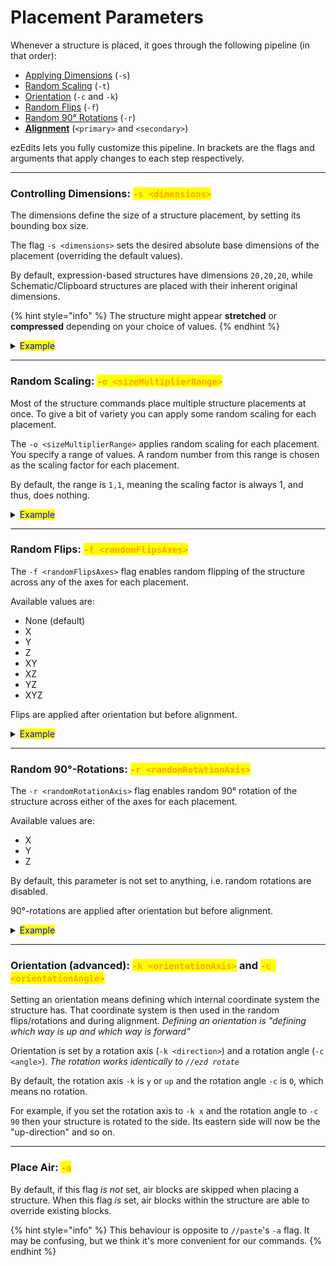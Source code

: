 # Placement Parameters

Whenever a structure is placed, it goes through the following pipeline (in that order):

* [Applying Dimensions](placement-parameters.md#dimensions-s) (`-s`)
* [Random Scaling](placement-parameters.md#random-scaling-o) (`-t`)
* [Orientation](placement-parameters.md#orientation-c-k) (`-c` and `-k`)
* [Random Flips](placement-parameters.md#random-flips-f) (`-f`)
* [Random 90° Rotations](placement-parameters.md#random-rotations-r) (`-r`)
* [**Alignment**](primary+secondary-alignment.md) (`<primary>` and `<secondary>`)

ezEdits lets you fully customize this pipeline. In brackets are the flags and arguments that apply changes to each step respectively.

***

### Controlling Dimensions: <mark style="color:orange;">`-s <dimensions>`</mark> <a href="#dimensions-s" id="dimensions-s"></a>

The dimensions define the size of a structure placement, by setting its bounding box size.

The flag `-s <dimensions>` sets the desired absolute base dimensions of the placement (overriding the default values).

By default, expression-based structures have dimensions `20,20,20`, while Schematic/Clipboard structures are placed with their inherent original dimensions.

{% hint style="info" %}
The structure might appear **stretched** or **compressed** depending on your choice of values.
{% endhint %}

<details>

<summary><mark style="color:blue;">Example</mark></summary>

For example, if your clipboard is inherently of size 5x7x5, then setting the dimensions as `-s 5,14,5` will stretch out the structure placement along its y-axis:

First image: `//ezsc Clipboard -s 5,7,5` (original clipboard size)

Second image: `//ezsc Clipboard -s 5,14,5`

<img src="../../.gitbook/assets/PlacementDimensions_example1.png" alt="" data-size="original"> <img src="../../.gitbook/assets/PlacementDimensions_example2.png" alt="" data-size="original">

</details>

***

### Random Scaling: <mark style="color:orange;">`-o <sizeMultiplierRange>`</mark> <a href="#random-scaling-o" id="random-scaling-o"></a>

Most of the structure commands place multiple structure placements at once. To give a bit of variety you can apply some random scaling for each placement.

The `-o <sizeMultiplierRange>` applies random scaling for each placement. You specify a range of values. A random number from this range is chosen as the scaling factor for each placement.

By default, the range is `1,1`, meaning the scaling factor is always 1, and thus, does nothing.

<details>

<summary><mark style="color:blue;">Example</mark></summary>

By setting the range as `-o 0.5,2.0` we get placements of e.g. our clipboard at random sizes between half the desired size and double the desired size,

`//ezsc Clipboard -o 0.5,2.0`

<img src="../../.gitbook/assets/PlacementRandomScaling_example.png" alt="" data-size="original">

(Same tree clipboard at various different sizes)

</details>

***

### Random Flips: <mark style="color:orange;">`-f <randomFlipsAxes>`</mark> <a href="#random-flips-f" id="random-flips-f"></a>

The `-f <randomFlipsAxes>` flag enables random flipping of the structure across any of the axes for each placement.

Available values are:

* None (default)
* X
* Y
* Z
* XY
* XZ
* YZ
* XYZ

Flips are applied after orientation but before alignment.

<details>

<summary><mark style="color:blue;">Example</mark></summary>

First Image: `//ezsc Clipboard` (no random flips)

Second Image: `//ezsc Clipboard -f XZ` (random mirrors along x- and z-axis, but not y)

<img src="../../.gitbook/assets/PlacementRandomFlips_example1.png" alt="" data-size="original"> <img src="../../.gitbook/assets/PlacementRandomFlips_example2.png" alt="" data-size="original">

</details>

***

### Random 90°-Rotations: <mark style="color:orange;">`-r <randomRotationAxis>`</mark> <a href="#random-rotations-r" id="random-rotations-r"></a>

The `-r <randomRotationAxis>` flag enables random 90° rotation of the structure across either of the axes for each placement.

Available values are:

* X
* Y
* Z

By default, this parameter is not set to anything, i.e. random rotations are disabled.

90°-rotations are applied after orientation but before alignment.

<details>

<summary><mark style="color:blue;">Example</mark></summary>

First Image: `//ezsc Clipboard` (no random rotations)

Second Image: `//ezsc Clipboard -r Y` (random 90°-rotations around the y-axis)

<img src="../../.gitbook/assets/PlacementRandomRotations_example1.png" alt="" data-size="original"> <img src="../../.gitbook/assets/PlacementRandomRotations_example2.png" alt="" data-size="original">

</details>

***

### Orientation (advanced): <mark style="color:orange;">`-k <orientationAxis>`</mark> and <mark style="color:orange;">`-c <orientationAngle>`</mark> <a href="#orientation-c-k" id="orientation-c-k"></a>

Setting an orientation means defining which internal coordinate system the structure has. That coordinate system is then used in the random flips/rotations and during alignment. _Defining an orientation is "defining which way is up and which way is forward"_

Orientation is set by a rotation axis (`-k <direction>`) and a rotation angle (`-c <angle>`). _The rotation works identically to `//ezd rotate`_

By default, the rotation axis `-k` is `y` or `up` and the rotation angle `-c` is `0`, which means no rotation.

For example, if you set the rotation axis to `-k x` and the rotation angle to `-c 90` then your structure is rotated to the side. Its eastern side will now be the "up-direction" and so on.

***

### Place Air: <mark style="color:orange;">`-a`</mark> <a href="#place-air-a" id="place-air-a"></a>

By default, if this flag _is not_ set, air blocks are skipped when placing a structure. When this flag _is_ set, air blocks within the structure are able to override existing blocks.

{% hint style="info" %}
This behaviour is opposite to `//paste`'s `-a` flag. It may be confusing, but we think it's more convenient for our commands.
{% endhint %}
